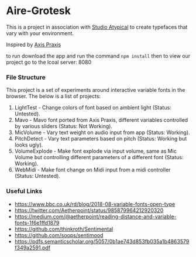 # Aire-Grotesk

This is a project in association with [Studio Atypical](http://studioatypical.com/) to create typefaces that vary with your environment.

Inspired by [Axis Praxis](https://www.axis-praxis.org/specimens/__DEFAULT__)

to run download the app and run the command `npm install` then to view our project go to the lcoal server: 8080

### File Structure

This project is a set of experiments around interactive variable fonts in the browser. The below is a list of projects:

1. LightTest - Change colors of font based on ambient light (Status: Untested).
2. Mavo - Mavo font ported from Axis Praxis, different variables controlled by various sliders (Status: Not Working).
3. MicVolume - Vary text weight on audio input from app (Status: Working).
4. PitchDetect - Vary text parameters based on pitch (Status: Working but looks ugly).
5. VolumeExplode - Make font explode via input volume, same as Mic Volume but controlling different parameters of a different font (Status: Working).
6. WebMidi - Make font change on Midi input from a midi controller (Status: Untested).

### Useful Links

  * https://www.bbc.co.uk/rd/blog/2018-08-variable-fonts-open-type
  * https://twitter.com/Aetherpoint/status/985879964212920320
  * https://medium.com/@aetherpoint/reading-distance-and-variable-fonts-1f6e1ffd1879
  * https://github.com/thinkroth/Sentimental
  * https://github.com/soops/sentimood
  * https://pdfs.semanticscholar.org/5057/0b1ae743d853fb035a1b4863579f349a2591.pdf

